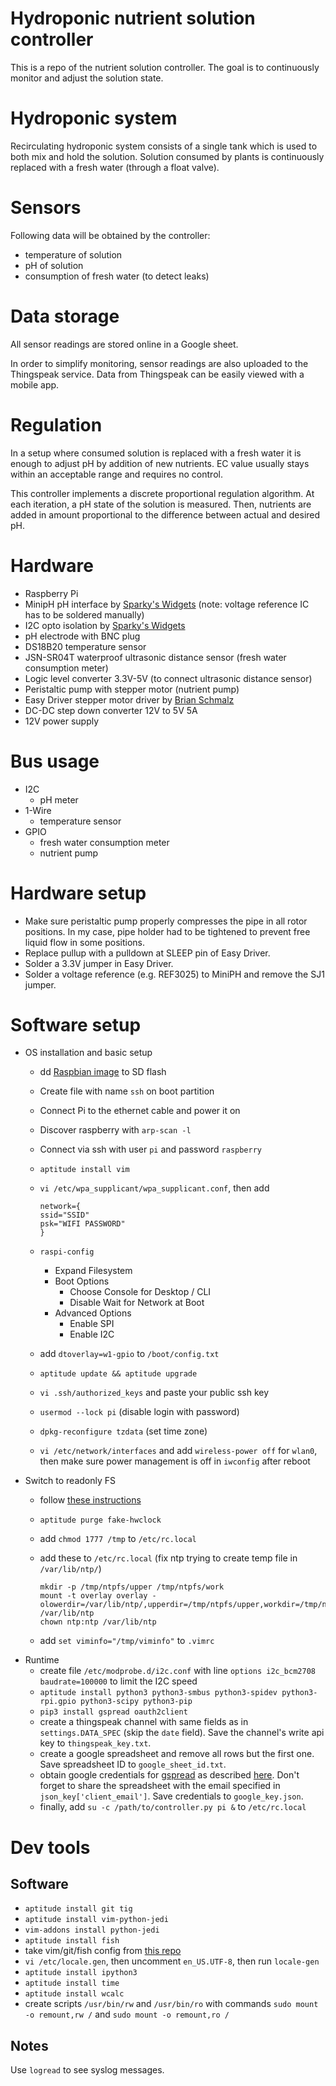 # Hydroponic nutrient solution controller

This is a repo of the nutrient solution controller.
The goal is to continuously monitor and adjust the solution state.

# Hydroponic system

Recirculating hydroponic system consists of a single tank which is used to both mix and hold the solution.
Solution consumed by plants is continuously replaced with a fresh water (through a float valve).

# Sensors

Following data will be obtained by the controller:
- temperature of solution
- pH of solution
- consumption of fresh water (to detect leaks)

# Data storage

All sensor readings are stored online in a Google sheet.

In order to simplify monitoring, sensor readings are also uploaded to the Thingspeak service.
Data from Thingspeak can be easily viewed with a mobile app.

# Regulation

In a setup where consumed solution is replaced with a fresh water it is enough to adjust pH by addition of new nutrients.
EC value usually stays within an acceptable range and requires no control.

This controller implements a discrete proportional regulation algorithm.
At each iteration, a pH state of the solution is measured.
Then, nutrients are added in amount proportional to the difference between actual and desired pH.

# Hardware

- Raspberry Pi
- MinipH pH interface by [Sparky's Widgets](https://www.sparkyswidgets.com/product/miniph/)
  (note: voltage reference IC has to be soldered manually)
- I2C opto isolation by [Sparky's Widgets](https://www.sparkyswidgets.com/product/i2c-isolation-breakout/)
- pH electrode with BNC plug
- DS18B20 temperature sensor
- JSN-SR04T waterproof ultrasonic distance sensor (fresh water consumption meter)
- Logic level converter 3.3V-5V (to connect ultrasonic distance sensor)
- Peristaltic pump with stepper motor (nutrient pump)
- Easy Driver stepper motor driver by [Brian Schmalz](http://www.schmalzhaus.com/EasyDriver/)
- DC-DC step down converter 12V to 5V 5A
- 12V power supply

# Bus usage

- I2C
  - pH meter
- 1-Wire
  - temperature sensor
- GPIO
  - fresh water consumption meter
  - nutrient pump

# Hardware setup

- Make sure peristaltic pump properly compresses the pipe in all rotor positions.
In my case, pipe holder had to be tightened to prevent free liquid flow in some positions.
- Replace pullup with a pulldown at SLEEP pin of Easy Driver.
- Solder a 3.3V jumper in Easy Driver.
- Solder a voltage reference (e.g. REF3025) to MiniPH and remove the SJ1 jumper.

# Software setup

- OS installation and basic setup
  - dd [Raspbian image](https://www.raspberrypi.org/downloads/raspbian/) to SD flash
  - Create file with name `ssh` on boot partition
  - Connect Pi to the ethernet cable and power it on
  - Discover raspberry with `arp-scan -l`
  - Connect via ssh with user `pi` and password `raspberry`
  - `aptitude install vim`
  - `vi /etc/wpa_supplicant/wpa_supplicant.conf`, then add

    ```
    network={
    ssid="SSID"
    psk="WIFI PASSWORD"
    }
    ```

  - `raspi-config`
    - Expand Filesystem
    - Boot Options
      - Choose Console for Desktop / CLI
      - Disable Wait for Network at Boot
    - Advanced Options
      - Enable SPI
      - Enable I2C
  - add `dtoverlay=w1-gpio` to `/boot/config.txt`
  - `aptitude update && aptitude upgrade`
  - `vi .ssh/authorized_keys` and paste your public ssh key
  - `usermod --lock pi` (disable login with password)
  - `dpkg-reconfigure tzdata` (set time zone)
  - `vi /etc/network/interfaces` and add `wireless-power off` for `wlan0`,
  then make sure power management is off in `iwconfig` after reboot
- Switch to readonly FS
  - follow [these instructions](https://hallard.me/raspberry-pi-read-only/)
  - `aptitude purge fake-hwclock`
  - add `chmod 1777 /tmp` to `/etc/rc.local`
  - add these to `/etc/rc.local` (fix ntp trying to create temp file in `/var/lib/ntp/`)

    ```
    mkdir -p /tmp/ntpfs/upper /tmp/ntpfs/work
    mount -t overlay overlay -olowerdir=/var/lib/ntp/,upperdir=/tmp/ntpfs/upper,workdir=/tmp/ntpfs/work /var/lib/ntp
    chown ntp:ntp /var/lib/ntp
    ```

  - add `set viminfo="/tmp/viminfo"` to `.vimrc`
- Runtime
  - create file `/etc/modprobe.d/i2c.conf` with line `options i2c_bcm2708 baudrate=100000` to limit the I2C speed
  - `aptitude install python3 python3-smbus python3-spidev python3-rpi.gpio python3-scipy python3-pip`
  - `pip3 install gspread oauth2client`
  - create a thingspeak channel with same fields as in `settings.DATA_SPEC` (skip the `date` field).
  Save the channel's write api key to `thingspeak_key.txt`.
  - create a google spreadsheet and remove all rows but the first one.
  Save spreadsheet ID to `google_sheet_id.txt`.
  - obtain google credentials for [gspread](https://github.com/burnash/gspread) as described [here](http://gspread.readthedocs.io/en/latest/oauth2.html).
  Don't forget to share the spreadsheet with the email specified in `json_key['client_email']`.
  Save credentials to `google_key.json`.
  - finally, add `su -c /path/to/controller.py pi &` to `/etc/rc.local`

# Dev tools

## Software

  - `aptitude install git tig`
  - `aptitude install vim-python-jedi`
  - `vim-addons install python-jedi`
  - `aptitude install fish`
  - take vim/git/fish config from [this repo](https://github.com/pzankov/cfg)
  - `vi /etc/locale.gen`, then uncomment `en_US.UTF-8`, then run `locale-gen`
  - `aptitude install ipython3`
  - `aptitude install time`
  - `aptitude install wcalc`
  - create scripts `/usr/bin/rw` and `/usr/bin/ro` with commands `sudo mount -o remount,rw /` and `sudo mount -o remount,ro /`

## Notes

Use `logread` to see syslog messages.
